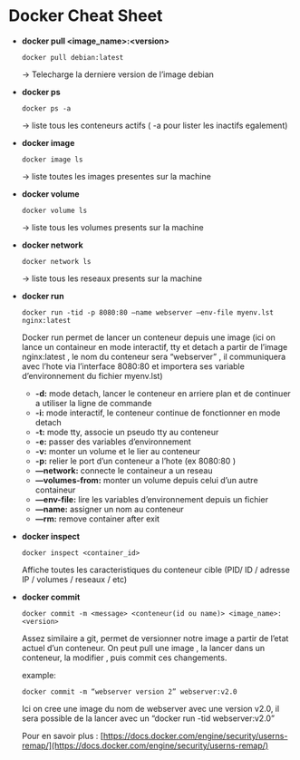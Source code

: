 # Docker Cheat Sheet

- **docker pull \<image_name\>:\<version\>**
    
    ```
    docker pull debian:latest
    ```
    
    → Telecharge la derniere version de l’image debian
    
- **docker ps**
    
    ```
    docker ps -a
    ```
    
    → liste tous les conteneurs actifs ( -a pour lister les inactifs egalement)
    
- **docker image**
    
    ```
    docker image ls
    ```
    
    → liste toutes les images presentes sur la machine
    
- **docker volume**
    
    ```
    docker volume ls
    ```
    
    → liste tous les volumes presents sur la machine
    
- **docker network**
    
    ```
    docker network ls
    ```
    
    → liste tous les reseaux presents sur la machine
    
- **docker run**
    
    ```
    docker run -tid -p 8080:80 —name webserver —env-file myenv.lst nginx:latest
    ```
    
    Docker run permet de lancer un conteneur depuis une image (ici on lance un containeur en mode interactif, tty et detach a partir de l’image nginx:latest , le nom du conteneur sera “webserver” , il communiquera avec l’hote via l’interface 8080:80 et importera ses variable d’environnement du fichier myenv.lst)
    
    - **-d:** mode detach, lancer le conteneur en arriere plan et de continuer a utiliser la ligne de commande
    - **-i:** mode interactif, le conteneur continue de fonctionner en mode detach
    - **-t:** mode tty, associe un pseudo tty au conteneur
    - **-e:** passer des variables d’environnement
    - **-v:** monter un volume et le lier au conteneur
    - **-p:** relier le port d’un conteneur a l’hote (ex 8080:80 )
    - **—network:** connecte le containeur a un reseau
    - **—volumes-from:** monter un volume depuis celui d’un autre containeur
    - **—env-file:** lire les variables d’environnement depuis un fichier
    - **—name:** assigner un nom au conteneur
    - **—rm:** remove container after exit
- **docker inspect**
    
    ```
    docker inspect <container_id>
    ```
    
    Affiche toutes les caracteristiques du conteneur cible (PID/ ID / adresse IP / volumes / reseaux / etc)
    
- **docker commit**
    
    ```
    docker commit -m <message> <conteneur(id ou name)> <image_name>:<version>
    ```
    
    Assez similaire a git, permet de versionner notre image a partir de l’etat actuel d’un conteneur. On peut pull une image , la lancer dans un conteneur, la modifier , puis commit ces changements.  
    
    example:
    
    ```
    docker commit -m “webserver version 2” webserver:v2.0
    ```
    
    Ici on cree une image du nom de webserver avec une version v2.0, il sera possible de la lancer avec un “docker run -tid webserver:v2.0” 
    
    Pour en savoir plus : [https://docs.docker.com/engine/security/userns-remap/](https://docs.docker.com/engine/security/userns-remap/)

